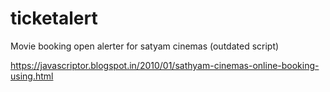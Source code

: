 # ticketalert
Movie booking open alerter for satyam cinemas (outdated script)

https://javascriptor.blogspot.in/2010/01/sathyam-cinemas-online-booking-using.html
